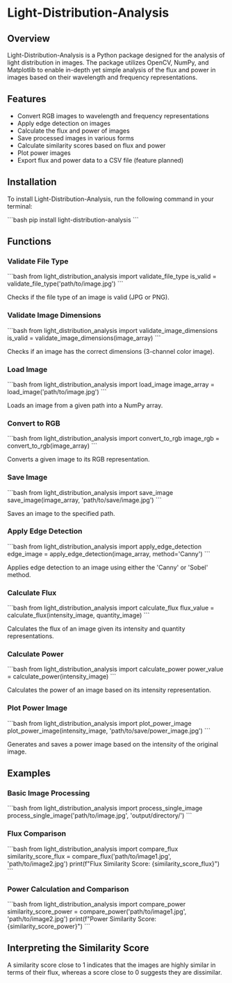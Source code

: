 # Light-Distribution-Analysis

## Overview

Light-Distribution-Analysis is a Python package designed for the analysis of light distribution in images. The package utilizes OpenCV, NumPy, and Matplotlib to enable in-depth yet simple analysis of the flux and power in images based on their wavelength and frequency representations.

## Features

- Convert RGB images to wavelength and frequency representations
- Apply edge detection on images
- Calculate the flux and power of images
- Save processed images in various forms
- Calculate similarity scores based on flux and power
- Plot power images
- Export flux and power data to a CSV file (feature planned)

## Installation

To install Light-Distribution-Analysis, run the following command in your terminal:

\`\`\`bash
pip install light-distribution-analysis
\`\`\`

## Functions

### Validate File Type

\`\`\`bash
from light_distribution_analysis import validate_file_type
is_valid = validate_file_type('path/to/image.jpg')
\`\`\`

Checks if the file type of an image is valid (JPG or PNG).

### Validate Image Dimensions

\`\`\`bash
from light_distribution_analysis import validate_image_dimensions
is_valid = validate_image_dimensions(image_array)
\`\`\`

Checks if an image has the correct dimensions (3-channel color image).

### Load Image

\`\`\`bash
from light_distribution_analysis import load_image
image_array = load_image('path/to/image.jpg')
\`\`\`

Loads an image from a given path into a NumPy array.

### Convert to RGB

\`\`\`bash
from light_distribution_analysis import convert_to_rgb
image_rgb = convert_to_rgb(image_array)
\`\`\`

Converts a given image to its RGB representation.

### Save Image

\`\`\`bash
from light_distribution_analysis import save_image
save_image(image_array, 'path/to/save/image.jpg')
\`\`\`

Saves an image to the specified path.

### Apply Edge Detection

\`\`\`bash
from light_distribution_analysis import apply_edge_detection
edge_image = apply_edge_detection(image_array, method='Canny')
\`\`\`

Applies edge detection to an image using either the 'Canny' or 'Sobel' method.

### Calculate Flux

\`\`\`bash
from light_distribution_analysis import calculate_flux
flux_value = calculate_flux(intensity_image, quantity_image)
\`\`\`

Calculates the flux of an image given its intensity and quantity representations.

### Calculate Power

\`\`\`bash
from light_distribution_analysis import calculate_power
power_value = calculate_power(intensity_image)
\`\`\`

Calculates the power of an image based on its intensity representation.

### Plot Power Image

\`\`\`bash
from light_distribution_analysis import plot_power_image
plot_power_image(intensity_image, 'path/to/save/power_image.jpg')
\`\`\`

Generates and saves a power image based on the intensity of the original image.

## Examples

### Basic Image Processing

\`\`\`bash
from light_distribution_analysis import process_single_image
process_single_image('path/to/image.jpg', 'output/directory/')
\`\`\`

### Flux Comparison

\`\`\`bash
from light_distribution_analysis import compare_flux
similarity_score_flux = compare_flux('path/to/image1.jpg', 'path/to/image2.jpg')
print(f"Flux Similarity Score: {similarity_score_flux}")
\`\`\`

### Power Calculation and Comparison

\`\`\`bash
from light_distribution_analysis import compare_power
similarity_score_power = compare_power('path/to/image1.jpg', 'path/to/image2.jpg')
print(f"Power Similarity Score: {similarity_score_power}")
\`\`\`

## Interpreting the Similarity Score

A similarity score close to 1 indicates that the images are highly similar in terms of their flux, whereas a score close to 0 suggests they are dissimilar.
